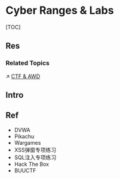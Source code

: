 # Cyber Ranges & Labs

[TOC]



## Res
### Related Topics
↗ [CTF & AWD](../../🏰%20Cybersecurity%20Basics%20&%20InfoSec/CTF%20&%20AWD/CTF%20&%20AWD.md)



## Intro


## Ref
[网络安全小白入门必须知道的8个靶场 - 0x4f5da2的文章 - 知乎]: https://zhuanlan.zhihu.com/p/685632761
- DVWA
- Pikachu
- Wargames
- XSS弹窗专项练习
- SQL注入专项练习
- Hack The Box
- BUUCTF

